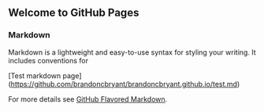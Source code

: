 ## Welcome to GitHub Pages

### Markdown

Markdown is a lightweight and easy-to-use syntax for styling your writing. It includes conventions for


[Test markdown page] (https://github.com/brandoncbryant/brandoncbryant.github.io/test.md)

For more details see [GitHub Flavored Markdown](https://guides.github.com/features/mastering-markdown/).
